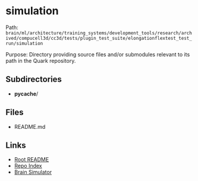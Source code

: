 # simulation

Path: `brain/ml/architecture/training_systems/development_tools/research/archived/compucell3d/cc3d/tests/plugin_test_suite/elongationflextest_test_run/simulation`

Purpose: Directory providing source files and/or submodules relevant to its path in the Quark repository.

## Subdirectories
- __pycache__/

## Files
- README.md

## Links
- [Root README](../../../../../../../../../../../../README.md)
- [Repo Index](../../../../../../../../../../../../repo_index.json)
- [Brain Simulator](../../../../../../../../../../../../brain/architecture/brain_simulator.py)
